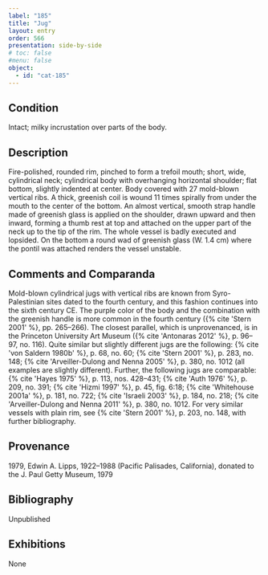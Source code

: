 ```yaml
---
label: "185"
title: "Jug"
layout: entry
order: 566
presentation: side-by-side
# toc: false
#menu: false 
object:
  - id: "cat-185"
---
```


## Condition

Intact; milky incrustation over parts of the body.

## Description

Fire-polished, rounded rim, pinched to form a trefoil mouth; short, wide, cylindrical neck; cylindrical body with overhanging horizontal shoulder; flat bottom, slightly indented at center. Body covered with 27 mold-blown vertical ribs. A thick, greenish coil is wound 11 times spirally from under the mouth to the center of the bottom. An almost vertical, smooth strap handle made of greenish glass is applied on the shoulder, drawn upward and then inward, forming a thumb rest at top and attached on the upper part of the neck up to the tip of the rim. The whole vessel is badly executed and lopsided. On the bottom a round wad of greenish glass (W. 1.4 cm) where the pontil was attached renders the vessel unstable.

## Comments and Comparanda

Mold-blown cylindrical jugs with vertical ribs are known from Syro-Palestinian sites dated to the fourth century, and this fashion continues into the sixth century CE. The purple color of the body and the combination with the greenish handle is more common in the fourth century ({% cite 'Stern 2001' %}, pp. 265–266). The closest parallel, which is unprovenanced, is in the Princeton University Art Museum ({% cite 'Antonaras 2012' %}, p. 96–97, no. 116). Quite similar but slightly different jugs are the following: {% cite 'von Saldern 1980b' %}, p. 68, no. 60; {% cite 'Stern 2001' %}, p. 283, no. 148; {% cite 'Arveiller-Dulong and Nenna 2005' %}, p. 380, no. 1012 (all examples are slightly different). Further, the following jugs are comparable: {% cite 'Hayes 1975' %}, p. 113, nos. 428–431; {% cite 'Auth 1976' %}, p. 209, no. 391; {% cite 'Hizmi 1997' %}, p. 45, fig. 6:18; {% cite 'Whitehouse 2001a' %}, p. 181, no. 722; {% cite 'Israeli 2003' %}, p. 184, no. 218; {% cite 'Arveiller-Dulong and Nenna 2011' %}, p. 380, no. 1012. For very similar vessels with plain rim, see {% cite 'Stern 2001' %}, p. 203, no. 148, with further bibliography.

## Provenance

1979, Edwin A. Lipps, 1922–1988 (Pacific Palisades, California), donated to the J. Paul Getty Museum, 1979

## Bibliography

Unpublished

## Exhibitions

None
